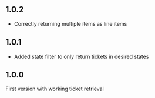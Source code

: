 ## 1.0.2

* Correctly returning multiple items as line items

## 1.0.1

* Added state filter to only return tickets in desired states

## 1.0.0

First version with working ticket retrieval
